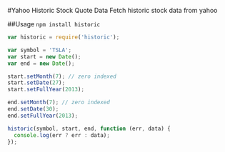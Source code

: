 #Yahoo Historic Stock Quote Data
Fetch historic stock data from yahoo

##Usage
`npm install historic`
```javascript
var historic = require('historic');

var symbol = 'TSLA';
var start = new Date();
var end = new Date();

start.setMonth(7); // zero indexed
start.setDate(27);
start.setFullYear(2013);

end.setMonth(7); // zero indexed
end.setDate(30);
end.setFullYear(2013);

historic(symbol, start, end, function (err, data) {
  console.log(err ? err : data);
});
```
